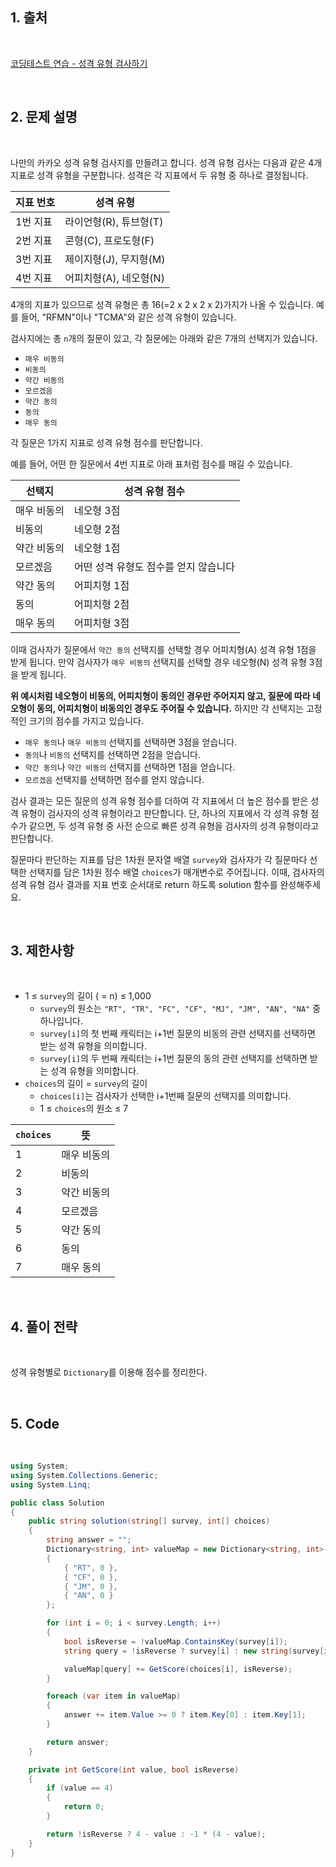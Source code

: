 ## 1. 출처

<br>

[코딩테스트 연습 - 성격 유형 검사하기](https://school.programmers.co.kr/learn/courses/30/lessons/118666)

<br>

## 2. 문제 설명

<br>

나만의 카카오 성격 유형 검사지를 만들려고 합니다.
성격 유형 검사는 다음과 같은 4개 지표로 성격 유형을 구분합니다. 성격은 각 지표에서 두 유형 중 하나로 결정됩니다.

|지표 번호|성격 유형|
|--------|--------|
|1번 지표|라이언형(R), 튜브형(T)|
|2번 지표|콘형(C), 프로도형(F)|
|3번 지표|제이지형(J), 무지형(M)|
|4번 지표|어피치형(A), 네오형(N)|

4개의 지표가 있으므로 성격 유형은 총 16(=2 x 2 x 2 x 2)가지가 나올 수 있습니다. 예를 들어, "RFMN"이나 "TCMA"와 같은 성격 유형이 있습니다.

검사지에는 총 `n`개의 질문이 있고, 각 질문에는 아래와 같은 7개의 선택지가 있습니다.

- `매우 비동의`
- `비동의`
- `약간 비동의`
- `모르겠음`
- `약간 동의`
- `동의`
- `매우 동의`

각 질문은 1가지 지표로 성격 유형 점수를 판단합니다.

예를 들어, 어떤 한 질문에서 4번 지표로 아래 표처럼 점수를 매길 수 있습니다.

|선택지|성격 유형 점수|
|-------|-------|
|매우 비동의|네오형 3점|
|비동의|네오형 2점|
|약간 비동의|네오형 1점|
|모르겠음|어떤 성격 유형도 점수를 얻지 않습니다|
|약간 동의|어피치형 1점|
|동의|어피치형 2점|
|매우 동의|어피치형 3점|

이때 검사자가 질문에서 `약간 동의` 선택지를 선택할 경우 어피치형(A) 성격 유형 1점을 받게 됩니다. 만약 검사자가 `매우 비동의` 선택지를 선택할 경우 네오형(N) 성격 유형 3점을 받게 됩니다.

__위 예시처럼 네오형이 비동의, 어피치형이 동의인 경우만 주어지지 않고, 질문에 따라 네오형이 동의, 어피치형이 비동의인 경우도 주어질 수 있습니다.__
하지만 각 선택지는 고정적인 크기의 점수를 가지고 있습니다.

- `매우 동의`나 `매우 비동의` 선택지를 선택하면 3점을 얻습니다.
- `동의`나 `비동의` 선택지를 선택하면 2점을 얻습니다.
- `약간 동의`나 `약간 비동의` 선택지를 선택하면 1점을 얻습니다.
- `모르겠음` 선택지를 선택하면 점수를 얻지 않습니다.

검사 결과는 모든 질문의 성격 유형 점수를 더하여 각 지표에서 더 높은 점수를 받은 성격 유형이 검사자의 성격 유형이라고 판단합니다. 단, 하나의 지표에서 각 성격 유형 점수가 같으면, 두 성격 유형 중 사전 순으로 빠른 성격 유형을 검사자의 성격 유형이라고 판단합니다.

질문마다 판단하는 지표를 담은 1차원 문자열 배열 `survey`와 검사자가 각 질문마다 선택한 선택지를 담은 1차원 정수 배열 `choices`가 매개변수로 주어집니다. 이때, 검사자의 성격 유형 검사 결과를 지표 번호 순서대로 return 하도록 solution 함수를 완성해주세요.

<br>

## 3. 제한사항

<br>

- 1 ≤ `survey`의 길이 ( = n) ≤ 1,000
    - `survey`의 원소는 `"RT", "TR", "FC", "CF", "MJ", "JM", "AN", "NA"` 중 하나입니다.
    - `survey[i]`의 첫 번째 캐릭터는 i+1번 질문의 비동의 관련 선택지를 선택하면 받는 성격 유형을 의미합니다.
    - `survey[i]`의 두 번째 캐릭터는 i+1번 질문의 동의 관련 선택지를 선택하면 받는 성격 유형을 의미합니다.
- `choices`의 길이 = `survey`의 길이
    - `choices[i]`는 검사자가 선택한 i+1번째 질문의 선택지를 의미합니다.
    - 1 ≤ `choices`의 원소 ≤ 7

|`choices`|뜻|
|-------|-------|
|1|매우 비동의|
|2|비동의|
|3|약간 비동의|
|4|모르겠음|
|5|약간 동의|
|6|동의|
|7|매우 동의|

<br>

## 4. 풀이 전략

<br>

성격 유형별로 `Dictionary`를 이용해 점수를 정리한다.
 
<br>

## 5. Code

<br>

```cs
using System;
using System.Collections.Generic;
using System.Linq;

public class Solution
{
    public string solution(string[] survey, int[] choices)
    {
        string answer = "";
        Dictionary<string, int> valueMap = new Dictionary<string, int>()
        {
            { "RT", 0 },
            { "CF", 0 },
            { "JM", 0 },
            { "AN", 0 }
        };

        for (int i = 0; i < survey.Length; i++)
        {
            bool isReverse = !valueMap.ContainsKey(survey[i]);
            string query = !isReverse ? survey[i] : new string(survey[i].Reverse().ToArray());

            valueMap[query] += GetScore(choices[i], isReverse);
        }

        foreach (var item in valueMap)
        {
            answer += item.Value >= 0 ? item.Key[0] : item.Key[1];
        }

        return answer;
    }

    private int GetScore(int value, bool isReverse)
    {
        if (value == 4)
        {
            return 0;
        }

        return !isReverse ? 4 - value : -1 * (4 - value);
    }
}
```